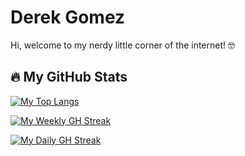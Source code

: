 # Derek Gomez

Hi, welcome to my nerdy little corner of the internet! 🤓

<!-- My obsession this week:  -->

<!-- ## 🛠️ Languages and Tools -->

<!-- ![My Skills](https://go-skill-icons.vercel.app/api/icons?i=python,ts,js,react,next,html,css,chromedevtools,playwright,cs) -->

## 🔥 My GitHub Stats

<!-- [![My GH Stats](https://github-readme-stats.vercel.app/api?username=GomezDerek&show_icons=true&theme=dark&rank_icon=github)](https://github-readme-stats.vercel.app) -->

[![My Top Langs](https://github-readme-stats.vercel.app/api/top-langs/?username=GomezDerek&theme=github_dark_dimmed&layout=donut&hide=G-Code,ShaderLab,HLSL,Mathematica)](https://github-readme-stats.vercel.app)

[![My Weekly GH Streak](https://streak-stats.demolab.com?user=GomezDerek&theme=github-dark-dimmed&mode=weekly&hide_total_contributions=true&hide_longest_streak=true)](https://git.io/streak-stats)

[![My Daily GH Streak](https://streak-stats.demolab.com?user=GomezDerek&theme=github-dark-dimmed&mode=daily&hide_total_contributions=true)](https://git.io/streak-stats)